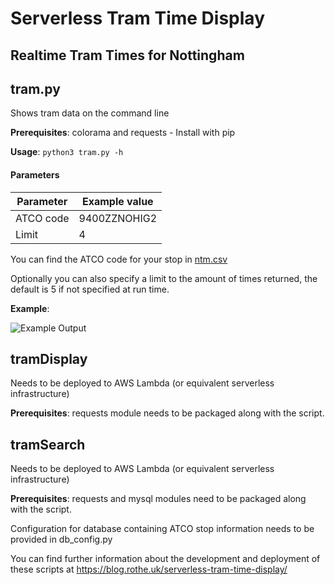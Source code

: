 # Serverless Tram Time Display
## Realtime Tram Times for Nottingham

tram.py
-------

Shows tram data on the command line

**Prerequisites**: colorama and requests - Install with pip

**Usage**: `python3 tram.py -h`

#### Parameters ####

| Parameter     | Example value |
| ------------- | ------------- |
| ATCO code     | 9400ZZNOHIG2  |
| Limit         | 4             |

You can find the ATCO code for your stop in [ntm.csv](tramSearch/ntm.csv)

Optionally you can also specify a limit to the amount of times returned, the default is 5 if not specified at run time.

**Example**:

![Example Output](https://s3.eu-west-2.amazonaws.com/s3.rothe.uk/tram.py.example.png "Example Output")

tramDisplay
-----------

Needs to be deployed to AWS Lambda (or equivalent serverless infrastructure)

**Prerequisites**: requests module needs to be packaged along with the script. 

tramSearch
----------

Needs to be deployed to AWS Lambda (or equivalent serverless infrastructure)

**Prerequisites**: requests and mysql modules need to be packaged along with the script. 

Configuration for database containing ATCO stop information needs to be provided in db_config.py

You can find further information about the development and deployment of these scripts at
https://blog.rothe.uk/serverless-tram-time-display/

